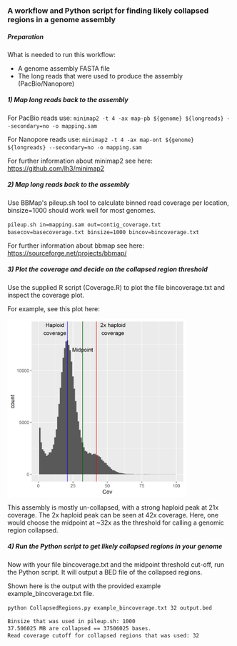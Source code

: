 ### A workflow and Python script for finding likely collapsed regions in a genome assembly

##### Preparation
What is needed to run this workflow:
* A genome assembly FASTA file
* The long reads that were used to produce the assembly (PacBio/Nanopore)

##### 1) Map long reads back to the assembly 
For PacBio reads use:
`minimap2 -t 4 -ax map-pb ${genome} ${longreads} --secondary=no -o mapping.sam`

For Nanopore reads use:
`minimap2 -t 4 -ax map-ont ${genome} ${longreads} --secondary=no -o mapping.sam`

For further information about minimap2 see here: https://github.com/lh3/minimap2

##### 2) Map long reads back to the assembly 
Use BBMap's pileup.sh tool to calculate binned read coverage per location, binsize=1000 should work well for most genomes.

`pileup.sh in=mapping.sam out=contig_coverage.txt basecov=basecoverage.txt binsize=1000 bincov=bincoverage.txt`

For further information about bbmap see here: https://sourceforge.net/projects/bbmap/

##### 3) Plot the coverage and decide on the collapsed region threshold
Use the supplied R script (Coverage.R) to plot the file bincoverage.txt and inspect the coverage plot.

For example, see this plot here:

<a href="url"><img src="https://github.com/JanaSperschneider/GenomeAssemblyTools/blob/master/CollapsedGenomicRegions/Coverage_Example.png" align="center" height="400" width="400" ></a>

This assembly is mostly un-collapsed, with a strong haploid peak at 21x coverage. The 2x haploid peak can be seen at 42x coverage. Here, one would choose the midpoint at ~32x as the threshold for calling a genomic region collapsed.

##### 4) Run the Python script to get likely collapsed regions in your genome
Now with your file bincoverage.txt and the midpoint threshold cut-off, run the Python script. It will output a BED file of the collapsed regions.

Shown here is the output with the provided example example_bincoverage.txt file.

`python CollapsedRegions.py example_bincoverage.txt 32 output.bed`

```Read in coverage from a bincoverage file from pileup.sh
Binsize that was used in pileup.sh: 1000
37.506025 MB are collapsed == 37506025 bases.
Read coverage cutoff for collapsed regions that was used: 32
```

